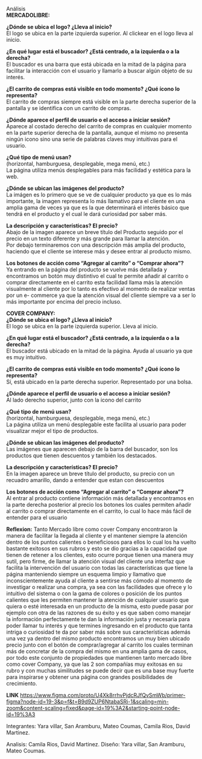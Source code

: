 Análisis  
**MERCADOLIBRE:**

**¿Dónde se ubica el logo? ¿Lleva al inicio?**  
El logo se ubica en la parte izquierda superior. Al clickear en el logo lleva al inicio.

**¿En qué lugar está el buscador? ¿Está centrado, a la izquierda o a la derecha?**  
El buscador es una barra que está ubicada en la mitad de la página para facilitar la interacción con el usuario y llamarlo a buscar algún objeto de su interés.

**¿El carrito de compras está visible en todo momento? ¿Qué ícono lo representa?**  
El carrito de compras siempre está visible en la parte derecha superior de la pantalla y se identifica con un carrito de compras.

**¿Dónde aparece el perfil de usuario o el acceso a iniciar sesión?**  
Aparece al costado derecho del carrito de compras en cualquier momento en la parte superior derecha de la pantalla, aunque el mismo no presenta ningún icono sino una serie de palabras claves muy intuitivas para el usuario.

**¿Qué tipo de menú usan?**  
(horizontal, hamburguesa, desplegable, mega menú, etc.)  
La página utiliza menús desplegables para más facilidad y estética para la web.

**¿Dónde se ubican las imágenes del producto?**  
La imágen es lo primero que se ve de cualquier producto ya que es lo más importante, la imagen representa lo más llamativo para el cliente en una amplia gama de veces ya que es la que determinará el interés básico que tendrá en el producto y el cual le dará curiosidad por saber más.

**La descripción y características? El precio?**  
Abajo de la imagen aparece un breve título del Producto seguido por el precio en un texto diferente y más grande para llamar la atención.  
Por debajo terminaremos con una descripción más amplia del producto, haciendo que el cliente se interese más y desee entrar al producto mismo.

**Los botones de acción como “Agregar al carrito” o “Comprar ahora”?**  
Ya entrando en la página del producto se vuelve más detallada y encontramos un botón muy distintivo el cual te permite añadir al carrito o comprar directamente en el carrito esta facilidad llama más la atención visualmente al cliente por lo tanto es efectivo al momento de realizar ventas por un e- commerce ya que la atención visual del cliente siempre va a ser lo más importante por encima del precio incluso.

**COVER COMPANY:**  
**¿Dónde se ubica el logo? ¿Lleva al inicio?**  
El logo se ubica en la parte izquierda superior. Lleva al inicio.

**¿En qué lugar está el buscador? ¿Está centrado, a la izquierda o a la derecha?**  
El buscador está ubicado en la mitad de la página. Ayuda al usuario ya que es muy intuitivo.

**¿El carrito de compras está visible en todo momento? ¿Qué ícono lo representa?**  
Sí, está ubicado en la parte derecha superior. Representado por una bolsa.

**¿Dónde aparece el perfil de usuario o el acceso a iniciar sesión?**  
Al lado derecho superior, junto con la icono del carrito

**¿Qué tipo de menú usan?**  
(horizontal, hamburguesa, desplegable, mega menú, etc.)  
La página utiliza un menú desplegable este facilita al usuario para poder visualizar mejor el tipo de productos.

**¿Dónde se ubican las imágenes del producto?**  
Las imágenes que aparecen debajo de la barra del buscador, son los productos que tienen descuentos y también los destacados.

**La descripción y características? El precio?**  
En la imagen aparece un breve título del producto, su precio con un recuadro amarillo, dando a entender que estan con descuentos

**Los botones de acción como “Agregar al carrito” o “Comprar ahora”?**  
Al entrar al producto contiene información más detallada y encontramos en la parte derecha posterior al precio los botones los cuales permiten añadir al carrito o comprar directamente en el carrito, lo cual lo hace más fácil de entender para el usuario

**Reflexion:**
Tanto Mercado libre como cover Company encontraron la manera de facilitar la llegada al cliente y el mantener siempre la atención dentro de los puntos calientes o beneficiosos para ellos lo cual los ha vuelto bastante exitosos en sus rubros y esto se dio gracias a la capacidad que tienen de retener a los clientes,
esto ocurre porque tienen una manera muy sutil, pero firme, de llamar la atención visual del cliente una interfaz que facilita la intervención del usuario con todas las características que tiene la página manteniendo siempre un esquema limpio y llamativo que inconscientemente ayuda al cliente a sentirse más cómodo al momento de investigar o realizar una compra, ya sea con las facilidades que ofrece y lo intuitivo del sistema o con la gama de colores o posición de los puntos calientes que les permiten mantener la atención de cualquier usuario que quiera o esté interesada en un producto de la misma, esto puede pasar por ejemplo con otra de las razones de su éxito y es que saben como manejar la información perfectamente te dan la información justa y necesaria para poder llamar tu interés y que termines ingresando en el producto que tanta intriga o curiosidad te da por saber más sobre sus características además una vez ya dentro del mismo producto encontramos un muy bien ubicado precio junto con el botón de comprar/agregar al carrito los cuales terminan más de concretar de la compra del mismo en una amplia gama de casos, por todo este conjunto de propiedades que mantienen tanto mercado libre como cover Company, ya que las 2 son compañías muy exitosas en su rubro y con muchas similitudes se puede decir que es una base muy fuerte para inspirarse y obtener una página con grandes posibilidades de crecimiento.

**LINK**
https://www.figma.com/proto/U4Xk8rrhvPjdcRJfQvSmWb/primer-figma?node-id=19-3&p=f&t=B9d9ZUP6NtabaSRi-1&scaling=min-zoom&content-scaling=fixed&page-id=19%3A2&starting-point-node-id=19%3A3

Integrantes: Yara villar, San Aramburu, Mateo Coumas, Camila Rios, David Martinez.

Analisis: Camila Rios, David Martinez.
Diseño: Yara villar, San Aramburu, Mateo Coumas.
